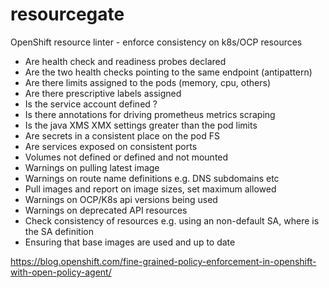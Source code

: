 # resourcegate

OpenShift resource linter - enforce consistency on k8s/OCP resources

* Are health check and readiness probes declared
* Are the two health checks pointing to the same endpoint (antipattern)
* Are there limits assigned to the pods (memory, cpu, others)
* Are there prescriptive labels assigned
* Is the service account defined ?
* Is there annotations for driving prometheus metrics scraping
* Is the java XMS XMX settings greater than the pod limits
* Are secrets in a consistent place on the pod FS
* Are services exposed on consistent ports
* Volumes not defined or defined and not mounted
* Warnings on pulling latest image
* Warnings on route name definitions e.g. DNS subdomains etc
* Pull images and report on image sizes, set maximum allowed
* Warnings on OCP/K8s api versions being used
* Warnings on deprecated API resources
* Check consistency of resources e.g. using an non-default SA, where is the SA definition
* Ensuring that base images are used and up to date


https://blog.openshift.com/fine-grained-policy-enforcement-in-openshift-with-open-policy-agent/


